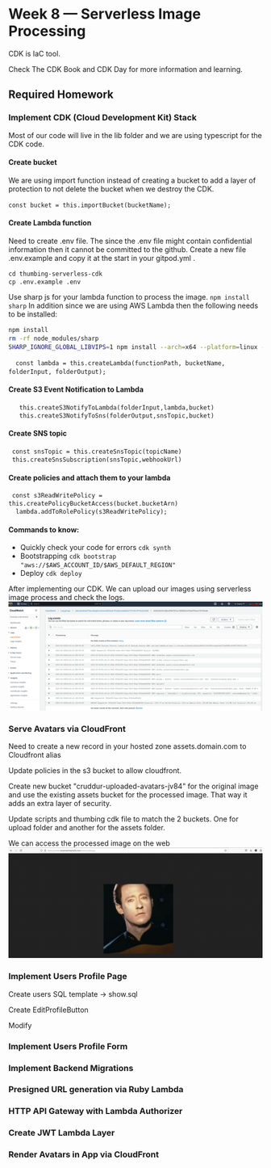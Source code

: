 # Week 8 — Serverless Image Processing

CDK is IaC tool. 

Check The CDK Book and CDK Day for more information and learning.

## Required Homework

### Implement CDK (Cloud Development Kit) Stack

Most of our code will live in the lib folder and we are using typescript for the CDK code.

#### Create bucket

We are using import function instead of creating a bucket to add a layer of protection to not delete the bucket when we destroy the CDK.

`const bucket = this.importBucket(bucketName);`

#### Create Lambda function

Need to create .env file. The since the .env file might contain confidential information then it cannot be committed to the github. Create a new file .env.example and copy it at the start in your gitpod.yml .

```
cd thumbing-serverless-cdk
cp .env.example .env
```
Use sharp js for your lambda function to process the image.  `npm install sharp`
In addition since we are using AWS Lambda then the following needs to be installed:
``` sh
npm install
rm -rf node_modules/sharp
SHARP_IGNORE_GLOBAL_LIBVIPS=1 npm install --arch=x64 --platform=linux --libc=glibc sharp
```
`  const lambda = this.createLambda(functionPath, bucketName, folderInput, folderOutput);`

#### Create S3 Event Notification to Lambda

```
   this.createS3NotifyToLambda(folderInput,lambda,bucket)
   this.createS3NotifyToSns(folderOutput,snsTopic,bucket)
```    

#### Create SNS topic

```
 const snsTopic = this.createSnsTopic(topicName)
 this.createSnsSubscription(snsTopic,webhookUrl)
```

#### Create policies and attach them to your lambda

```
 const s3ReadWritePolicy = this.createPolicyBucketAccess(bucket.bucketArn)
  lambda.addToRolePolicy(s3ReadWritePolicy);
```


#### Commands to know: 
* Quickly check your code for errors `cdk synth`
* Bootstrapping `cdk bootstrap "aws://$AWS_ACCOUNT_ID/$AWS_DEFAULT_REGION"`
* Deploy `cdk deploy`

After implementing our CDK. We can upload our images using serverless image process and check the logs.
![dataprocessing](assets/dataprocessing.png)


### Serve Avatars via CloudFront

Need to create a new record in your hosted zone assets.domain.com to Cloudfront alias

Update policies in the s3 bucket to allow cloudfront.

Create new bucket "cruddur-uploaded-avatars-jv84" for the original image and use the existing assets bucket for the processed image. That way it adds an extra layer of security. 

Update scripts and thumbing cdk file to match the 2 buckets. One for upload folder and another for the assets folder.


We can access the processed image on the web
![cloudfrontimage](assets/cloudfrontimage.png)

### Implement Users Profile Page

Create users SQL template -> show.sql

Create EditProfileButton

Modify 

### Implement Users Profile Form

### Implement Backend Migrations

### Presigned URL generation via Ruby Lambda

### HTTP API Gateway with Lambda Authorizer

### Create JWT Lambda Layer

### Render Avatars in App via CloudFront
